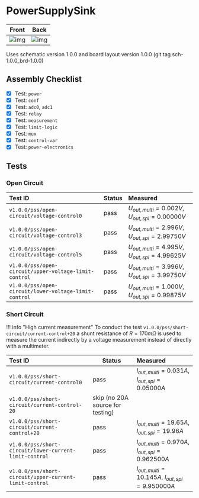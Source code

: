 # PowerSupplySink

| Front | Back |
| ------------- | -------------- |
| ![img](./instance_1_pss_front.jpg)  | ![img](./instance_1_pss_back.jpg) |

Uses schematic version 1.0.0 and board layout version 1.0.0 (git tag sch-1.0.0_brd-1.0.0)

## Assembly Checklist

- [x] Test: `power`
- [x] Test: `conf`
- [x] Test: `adc0`, `adc1`
- [x] Test: `relay`
- [x] Test: `measurement`
- [x] Test: `limit-logic`
- [x] Test: `mux`
- [x] Test: `control-var`
- [x] Test: `power-electronics`

## Tests

### Open Circuit

| Test ID | Status | Measured |
| :------ | ------ | :------- |
| `v1.0.0/pss/open-circuit/voltage-control0`| pass | $U_{out,multi} = 0.002 V$, $U_{out,spi} = 0.00000 V$ |
| `v1.0.0/pss/open-circuit/voltage-control3`| pass | $U_{out,multi} = 2.996 V$, $U_{out,spi} = 2.99750 V$ |
| `v1.0.0/pss/open-circuit/voltage-control5`| pass | $U_{out,multi} = 4.995 V$, $U_{out,spi} = 4.99625 V$ |
| `v1.0.0/pss/open-circuit/upper-voltage-limit-control` | pass | $U_{out,multi} = 3.996 V$, $U_{out,spi} = 3.99750 V$ |
| `v1.0.0/pss/open-circuit/lower-voltage-limit-control` | pass | $U_{out,multi} = 1.000 V$, $U_{out,spi} = 0.99875 V$ |

### Short Circuit

!!! info "High current measurement"
    To conduct the test `v1.0.0/pss/short-circuit/current-control+20` a shunt
    resistance of $R=170 m \Omega$ is used to measure the current indirectly by a
    voltage measurement instead of directly with a multimeter.

| Test ID | Status | Measured |
| :------ | ------ | :------- |
| `v1.0.0/pss/short-circuit/current-control0`| pass | $I_{out,multi} = 0.031 A$, $I_{out,spi} = 0.05000 A$ |
| `v1.0.0/pss/short-circuit/current-control-20`| skip (no 20A source for testing) | |
| `v1.0.0/pss/short-circuit/current-control+20`| pass | $I_{out,multi} = 19.65 A$, $I_{out,spi} = 19.96 A$ |
| `v1.0.0/pss/short-circuit/lower-current-limit-control` | pass | $I_{out,multi} = 0.970 A$, $I_{out,spi} = 0.962500 A$ |
| `v1.0.0/pss/short-circuit/upper-current-limit-control` | pass | $I_{out,multi} = 10.145 A$, $I_{out,spi} = 9.950000 A$ |
